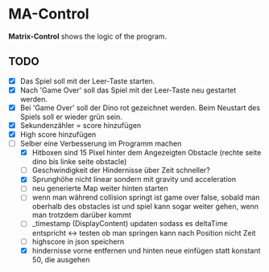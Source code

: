 ﻿# MA-Control

**Matrix-Control** shows the logic of the program.
## TODO
- [x] Das Spiel soll mit der Leer-Taste starten.
- [x] Nach 'Game Over' soll das Spiel mit der Leer-Taste neu gestartet werden.
- [x] Bei 'Game Over' soll der Dino rot gezeichnet werden. Beim Neustart des Spiels soll er wieder grün sein.
- [x] Sekundenzähler = score hinzufügen
- [x] High score hinzufügen
- [ ] Selber eine Verbesserung im Programm machen
	- [x] Hitboxen sind 15 Pixel hinter dem Angezeigten Obstacle (rechte seite dino bis linke seite obstacle)
	- [ ] Geschwindigkeit der Hindernisse über Zeit schneller?
	- [X] Sprunghöhe nicht linear sondern mit gravity und acceleration
	- [ ] neu generierte Map weiter hinten starten
	- [ ] wenn man während collision springt ist game over false, sobald man oberhalb des obstacles ist 
		  und spiel kann sogar weiter gehen, wenn man trotzdem darüber kommt
	- [ ] _timestamp (DisplayContent) updaten sodass es deltaTime entspricht 
		<-> testen ob man springen kann nach Position nicht Zeit
	- [ ] highscore in json speichern
	- [x] hindernisse vorne entfernen und hinten neue einfügen statt konstant 50, die ausgehen
